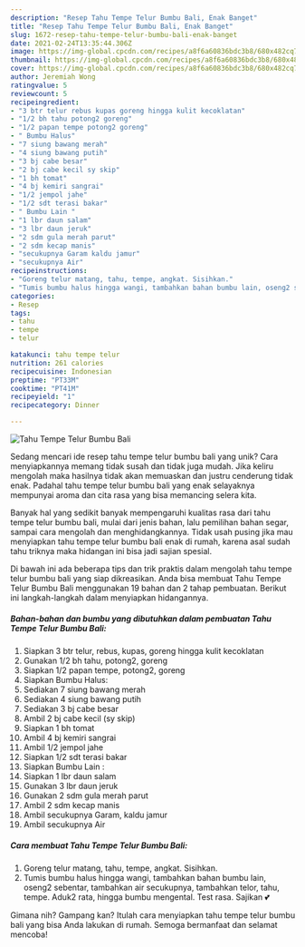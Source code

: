 ```yaml
---
description: "Resep Tahu Tempe Telur Bumbu Bali, Enak Banget"
title: "Resep Tahu Tempe Telur Bumbu Bali, Enak Banget"
slug: 1672-resep-tahu-tempe-telur-bumbu-bali-enak-banget
date: 2021-02-24T13:35:44.306Z
image: https://img-global.cpcdn.com/recipes/a8f6a60836bdc3b8/680x482cq70/tahu-tempe-telur-bumbu-bali-foto-resep-utama.jpg
thumbnail: https://img-global.cpcdn.com/recipes/a8f6a60836bdc3b8/680x482cq70/tahu-tempe-telur-bumbu-bali-foto-resep-utama.jpg
cover: https://img-global.cpcdn.com/recipes/a8f6a60836bdc3b8/680x482cq70/tahu-tempe-telur-bumbu-bali-foto-resep-utama.jpg
author: Jeremiah Wong
ratingvalue: 5
reviewcount: 5
recipeingredient:
- "3 btr telur rebus kupas goreng hingga kulit kecoklatan"
- "1/2 bh tahu potong2 goreng"
- "1/2 papan tempe potong2 goreng"
- " Bumbu Halus"
- "7 siung bawang merah"
- "4 siung bawang putih"
- "3 bj cabe besar"
- "2 bj cabe kecil sy skip"
- "1 bh tomat"
- "4 bj kemiri sangrai"
- "1/2 jempol jahe"
- "1/2 sdt terasi bakar"
- " Bumbu Lain "
- "1 lbr daun salam"
- "3 lbr daun jeruk"
- "2 sdm gula merah parut"
- "2 sdm kecap manis"
- "secukupnya Garam kaldu jamur"
- "secukupnya Air"
recipeinstructions:
- "Goreng telur matang, tahu, tempe, angkat. Sisihkan."
- "Tumis bumbu halus hingga wangi, tambahkan bahan bumbu lain, oseng2 sebentar, tambahkan air secukupnya, tambahkan telor, tahu, tempe. Aduk2 rata, hingga bumbu mengental. Test rasa. Sajikan 💕"
categories:
- Resep
tags:
- tahu
- tempe
- telur

katakunci: tahu tempe telur 
nutrition: 261 calories
recipecuisine: Indonesian
preptime: "PT33M"
cooktime: "PT41M"
recipeyield: "1"
recipecategory: Dinner

---
```



![Tahu Tempe Telur Bumbu Bali](https://img-global.cpcdn.com/recipes/a8f6a60836bdc3b8/680x482cq70/tahu-tempe-telur-bumbu-bali-foto-resep-utama.jpg)

Sedang mencari ide resep tahu tempe telur bumbu bali yang unik? Cara menyiapkannya memang tidak susah dan tidak juga mudah. Jika keliru mengolah maka hasilnya tidak akan memuaskan dan justru cenderung tidak enak. Padahal tahu tempe telur bumbu bali yang enak selayaknya mempunyai aroma dan cita rasa yang bisa memancing selera kita.

Banyak hal yang sedikit banyak mempengaruhi kualitas rasa dari tahu tempe telur bumbu bali, mulai dari jenis bahan, lalu pemilihan bahan segar, sampai cara mengolah dan menghidangkannya. Tidak usah pusing jika mau menyiapkan tahu tempe telur bumbu bali enak di rumah, karena asal sudah tahu triknya maka hidangan ini bisa jadi sajian spesial.




Di bawah ini ada beberapa tips dan trik praktis dalam mengolah tahu tempe telur bumbu bali yang siap dikreasikan. Anda bisa membuat Tahu Tempe Telur Bumbu Bali menggunakan 19 bahan dan 2 tahap pembuatan. Berikut ini langkah-langkah dalam menyiapkan hidangannya.

<!--inarticleads1-->

##### Bahan-bahan dan bumbu yang dibutuhkan dalam pembuatan Tahu Tempe Telur Bumbu Bali:

1. Siapkan 3 btr telur, rebus, kupas, goreng hingga kulit kecoklatan
1. Gunakan 1/2 bh tahu, potong2, goreng
1. Siapkan 1/2 papan tempe, potong2, goreng
1. Siapkan  Bumbu Halus:
1. Sediakan 7 siung bawang merah
1. Sediakan 4 siung bawang putih
1. Sediakan 3 bj cabe besar
1. Ambil 2 bj cabe kecil (sy skip)
1. Siapkan 1 bh tomat
1. Ambil 4 bj kemiri sangrai
1. Ambil 1/2 jempol jahe
1. Siapkan 1/2 sdt terasi bakar
1. Siapkan  Bumbu Lain :
1. Siapkan 1 lbr daun salam
1. Gunakan 3 lbr daun jeruk
1. Gunakan 2 sdm gula merah parut
1. Ambil 2 sdm kecap manis
1. Ambil secukupnya Garam, kaldu jamur
1. Ambil secukupnya Air




<!--inarticleads2-->

##### Cara membuat Tahu Tempe Telur Bumbu Bali:

1. Goreng telur matang, tahu, tempe, angkat. Sisihkan.
1. Tumis bumbu halus hingga wangi, tambahkan bahan bumbu lain, oseng2 sebentar, tambahkan air secukupnya, tambahkan telor, tahu, tempe. Aduk2 rata, hingga bumbu mengental. Test rasa. Sajikan 💕




Gimana nih? Gampang kan? Itulah cara menyiapkan tahu tempe telur bumbu bali yang bisa Anda lakukan di rumah. Semoga bermanfaat dan selamat mencoba!
